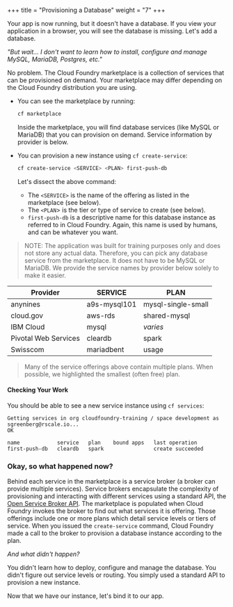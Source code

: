 +++
title = "Provisioning a Database"
weight = "7"
+++


Your app is now running, but it doesn't have a database. If you view your application in a browser, you will see the database is missing. Let's add a database.

*"But wait... I don't want to learn how to install, configure and manage MySQL, MariaDB, Postgres, etc."*

No problem. The Cloud Foundry marketplace is a collection of services that can be provisioned on demand. Your marketplace may differ depending on the Cloud Foundry distribution you are using.

* You can see the marketplace by running:

  ```sh
  cf marketplace
  ```

  Inside the marketplace, you will find database services (like MySQL or MariaDB) that you can provision on demand. Service information by provider is below.
  
* You can provision a new instance using `cf create-service`:

  ```sh
  cf create-service <SERVICE> <PLAN> first-push-db
  ```

  Let's dissect the above command:

  * The `<SERVICE>` is the name of the offering as listed in the marketplace (see below).
  * The `<PLAN`> is the tier or type of service to create (see below).
  * `first-push-db` is a descriptive name for this database instance as referred to in Cloud Foundry. Again, this name is used by humans, and can be whatever you want.

> NOTE: The application was built for training purposes only and does not store any actual data. Therefore, you can pick any database service from the marketplace. It does not have to be MySQL or MariaDB. We provide the service names by provider below solely to make it easier.

| Provider              | SERVICE      | PLAN               |
|-----------------------|--------------|--------------------|
| anynines              | a9s-mysql101 | mysql-single-small |
| cloud.gov             | aws-rds      | shared-mysql       |
| IBM Cloud             | mysql        | *varies*           |
| Pivotal Web Services  | cleardb      | spark              |
| Swisscom              | mariadbent   | usage              |

> Many of the service offerings above contain multiple plans. When possible, we highlighted the smallest (often free) plan.

#### Checking Your Work

You should be able to see a new service instance using `cf services`:

```
Getting services in org cloudfoundry-training / space development as sgreenberg@rscale.io...
OK

name            service   plan    bound apps   last operation
first-push-db   cleardb   spark                create succeeded
```

### Okay, so what happened now?

Behind each service in the marketplace is a service broker (a broker can provide multiple services). Service brokers encapsulate the complexity of provisioning and interacting with different services using a standard API, the [Open Service Broker API](https://www.openservicebrokerapi.org/). The marketplace is populated when Cloud Foundry invokes the broker to find out what services it is offering. Those offerings include one or more plans which detail service levels or tiers of service. When you issued the `create-service` command, Cloud Foundry made a call to the broker to provision a database instance according to the plan.

*And what didn't happen?*

You didn't learn how to deploy, configure and manage the database. You didn't figure out service levels or routing. You simply used a standard API to provision a new instance.

Now that we have our instance, let's bind it to our app.
